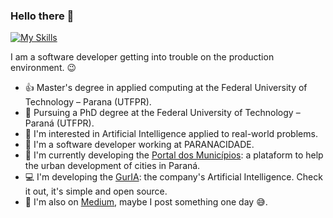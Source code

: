 ### Hello there :wave:

<!--
**Minoro/Minoro** is a ✨ _special_ ✨ repository because its `README.md` (this file) appears on your GitHub profile.

Here are some ideas to get you started:

- 🔭 I’m currently working on ...
- 🌱 I’m currently learning ...
- 👯 I’m looking to collaborate on ...
- 🤔 I’m looking for help with ...
- 💬 Ask me about ...
- 📫 How to reach me: ...
- 😄 Pronouns: ...
- ⚡ Fun fact: ...
-->

[![My Skills](https://skillicons.dev/icons?i=js,html,css,php,laravel,python,tensorflow,postgresql,linux)](https://skillicons.dev)

I am a software developer getting into trouble on the production environment. :wink:

- :thumbsup: Master's degree in applied computing at the Federal University of Technology – Parana (UTFPR).
- :seedling: Pursuing a PhD degree at the Federal University of Technology – Paraná (UTFPR).
- :telescope: I'm interested in Artificial Intelligence applied to real-world problems.
- :office: I'm a software developer working at PARANACIDADE.
- :city_sunrise: I'm currently developing the [Portal dos Municípios](https://portaldosmunicipios.pr.gov.br/): a plataform to help the urban development of cities in Paraná.
- :computer: I'm developing the [GurIA](https://sistemas.paranacidade.org.br/guria/): the company's Artificial Intelligence. Check it out, it's simple and open source.
- :floppy_disk: I'm also on [Medium](https://medium.com/@minoro), maybe I post something one day :sweat_smile:.

